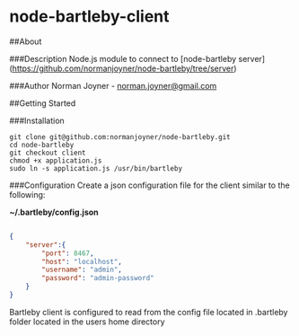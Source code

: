 node-bartleby-client
====================

##About

###Description
Node.js module to connect to [node-bartleby server] (https://github.com/normanjoyner/node-bartleby/tree/server)

###Author
Norman Joyner - norman.joyner@gmail.com

##Getting Started

###Installation
```
git clone git@github.com:normanjoyner/node-bartleby.git
cd node-bartleby
git checkout client
chmod +x application.js
sudo ln -s application.js /usr/bin/bartleby
```
###Configuration
Create a json configuration file for the client similar to the following:

**~/.bartleby/config.json**
```json

{
    "server":{
        "port": 8467,
        "host": "localhost",
        "username": "admin",
        "password": "admin-password"
    }
}
```

Bartleby client is configured to read from the config file located in .bartleby folder located in the users home directory
